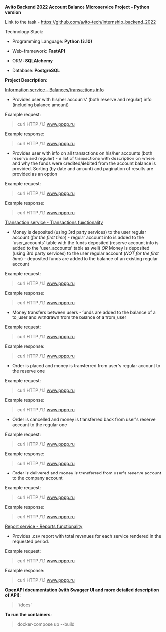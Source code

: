 **Avito Backend 2022 Account Balance Microservice Project - Python version**

Link to the task - https://github.com/avito-tech/internship_backend_2022

Technology Stack:
- Programming Language: **Python (3.10)**

- Web-framework: **FastAPI**

- ORM: **SQLAlchemy**

- Database: **PostgreSQL**


**Project Description**:

<ins>Information service - Balances/transactions info</ins>
- Provides user with his/her accounts' (both reserve and regular) info (including balance amount)

Example request:
>curl HTTP /1.1 www.pppp.ru

Example response:
>curl HTTP /1.1 www.pppp.ru

- Provides user with info on all transactions on his/her accounts (both reserve and regular) - a list of transactions with description on where and why the funds were credited/debited from the account balance is provided. Sorting (by date and amount) and pagination of results are provided as an option

Example request:
>curl HTTP /1.1 www.pppp.ru

Example response:
>curl HTTP /1.1 www.pppp.ru

<ins>Transaction service - Transactions functionality</ins>
- Money is deposited (using 3rd party services) to the user regular account (*for the first time*) - regular account info is added to the 'user_accounts' table with the funds deposited (reserve account info is added to the 'user_accounts' table as well)
*OR*
Money is deposited (using 3rd party services) to the user regular account (*NOT for the first time*) - deposited funds are added to the balance of an existing regular account

Example request:
>curl HTTP /1.1 www.pppp.ru

Example response:
>curl HTTP /1.1 www.pppp.ru

- Money transfers between users - funds are added to the balance of a to_user and withdrawn from the balance of a from_user

Example request:
>curl HTTP /1.1 www.pppp.ru

Example response:
>curl HTTP /1.1 www.pppp.ru

- Order is placed and money is transferred from user's regular account to the reserve one 

Example request:
>curl HTTP /1.1 www.pppp.ru

Example response:
>curl HTTP /1.1 www.pppp.ru

- Order is cancelled and money is transferred back from user's reserve account to the regular one

Example request:
>curl HTTP /1.1 www.pppp.ru

Example response:
>curl HTTP /1.1 www.pppp.ru

- Order is delivered and money is transferred from user's reserve account to the company account

Example request:
>curl HTTP /1.1 www.pppp.ru

Example response:
>curl HTTP /1.1 www.pppp.ru

<ins>Report service - Reports functionality</ins>
- Provides .csv report with total revenues for each service rendered in the requested period. 

Example request:
>curl HTTP /1.1 www.pppp.ru

Example response:
>curl HTTP /1.1 www.pppp.ru


**OpenAPI documentation (with Swagger UI and more detailed description of API)**:
>'/docs'

 
**To run the containers**:
> docker-compose up --build
